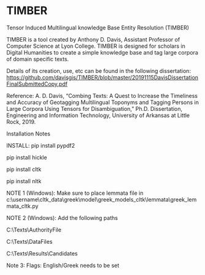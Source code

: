 # TIMBER
Tensor Induced Multilingual knowledge Base Entity Resolution (TIMBER)

TIMBER is a tool created by Anthony D. Davis, Assistant Professor of Computer Science at Lyon College.
TIMBER is designed for scholars in Digital Humanities to create a simple knowledge base and tag large corpora of domain specific texts.

Details of its creation, use, etc can be found in the following dissertation: https://github.com/davisgis/TIMBER/blob/master/20191115DavisDissertationFinalSubmittedCopy.pdf

Reference:
A. D. Davis, “Combing Texts: A Quest to Increase the Timeliness and Accuracy of Geotagging Multilingual Toponyms and Tagging Persons in Large Corpora Using Tensors for Disambiguation,” Ph.D. Dissertation, Engineering and Information Technology, University of Arkansas at Little Rock, 2019.

Installation Notes

INSTALL:
pip install pypdf2

pip install hickle

pip install cltk

pip install nltk

NOTE 1 (Windows):
Make sure to place lemmata file in c:\\username\cltk_data\greek\model\greek_models_cltk\lemmata\greek_lemmata_cltk.py

NOTE 2 (Windows):
Add the following paths

C:\Texts\AuthorityFile

C:\Texts\DataFiles

C:\Texts\Results\Candidates

Note 3: 
Flags: English/Greek needs to be set
